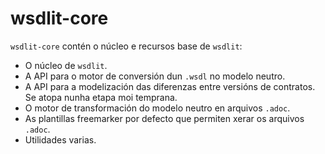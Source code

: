 <!--
  #%L
  wsdlit-core
  %%
  Copyright (C) 2021 - 2022 Axencia para a Modernización Tecnolóxica de Galicia (AMTEGA) - Xunta de Galicia
  %%
  This file is part of "wsdlit".
  
  "wsdlit" is free software: you can redistribute it and/or modify
  it under the terms of:
  European Union Public License, either Version 1.2 or – as soon
  they will be approved by the European Commission - subsequent versions of
  the EUPL;
  
  "wsdlit" is distributed in the hope that it will be useful,
  but WITHOUT ANY WARRANTY; without even the implied warranty of
  MERCHANTABILITY or FITNESS FOR A PARTICULAR PURPOSE. See the
  European Union Public License for more details.
  
  You may obtain a copy of tce European Union Public Licence at:
  http://joinup.ec.europa.eu/software/page/eupl/licence-eupl
  #L%
  -->

# wsdlit-core

`wsdlit-core` contén o núcleo e recursos base de `wsdlit`:

* O núcleo de `wsdlit`.
* A API para o motor de conversión dun `.wsdl` no modelo neutro.
* A API para a modelización das diferenzas entre versións de contratos. Se atopa nunha etapa moi temprana.
* O motor de transformación do modelo neutro en arquivos `.adoc`.
* As plantillas freemarker por defecto que permiten xerar os arquivos `.adoc`.
* Utilidades varias.
